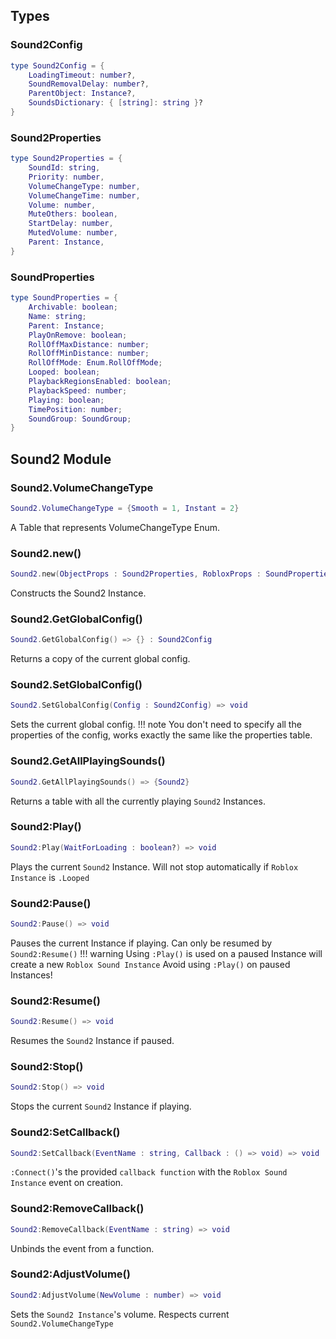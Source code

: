 ## Types
### Sound2Config
```lua
type Sound2Config = {
	LoadingTimeout: number?,
	SoundRemovalDelay: number?,
	ParentObject: Instance?,
	SoundsDictionary: { [string]: string }?
}
```
### Sound2Properties
```lua
type Sound2Properties = {
	SoundId: string,
	Priority: number,
	VolumeChangeType: number,
	VolumeChangeTime: number,
	Volume: number,
	MuteOthers: boolean,
	StartDelay: number,
	MutedVolume: number,
	Parent: Instance,
}
```
### SoundProperties
```lua
type SoundProperties = {
	Archivable: boolean;
	Name: string;
	Parent: Instance;
	PlayOnRemove: boolean;
	RollOffMaxDistance: number;
	RollOffMinDistance: number;
	RollOffMode: Enum.RollOffMode;
	Looped: boolean;
	PlaybackRegionsEnabled: boolean;
	PlaybackSpeed: number;
	Playing: boolean;
	TimePosition: number;
	SoundGroup: SoundGroup;
}
```

## Sound2 Module
### Sound2.VolumeChangeType
```lua
Sound2.VolumeChangeType = {Smooth = 1, Instant = 2}
```
A Table that represents VolumeChangeType Enum.
### Sound2.new()
```lua
Sound2.new(ObjectProps : Sound2Properties, RobloxProps : SoundProperties) => Sound2
```
Constructs the Sound2 Instance.
### Sound2.GetGlobalConfig()
```lua
Sound2.GetGlobalConfig() => {} : Sound2Config
```
Returns a copy of the current global config.
### Sound2.SetGlobalConfig()
```lua
Sound2.SetGlobalConfig(Config : Sound2Config) => void
```
Sets the current global config.
!!! note
    You don't need to specify all the properties of the config, works exactly the same like the properties table.
### Sound2.GetAllPlayingSounds()
```lua
Sound2.GetAllPlayingSounds() => {Sound2}
```
Returns a table with all the currently playing `Sound2` Instances.
### Sound2:Play()
```lua
Sound2:Play(WaitForLoading : boolean?) => void
```
Plays the current `Sound2` Instance. Will not stop automatically if `Roblox Instance` is `.Looped`
### Sound2:Pause()
```lua
Sound2:Pause() => void
```
Pauses the current Instance if playing. Can only be resumed by `Sound2:Resume()`
!!! warning
    Using `:Play()` is used on a paused Instance will create a new `Roblox Sound Instance` Avoid using `:Play()` on paused Instances!
### Sound2:Resume()
```lua
Sound2:Resume() => void
```
Resumes the `Sound2` Instance if paused.
### Sound2:Stop()
```lua
Sound2:Stop() => void
```
Stops the current `Sound2` Instance if playing.
### Sound2:SetCallback()
```lua
Sound2:SetCallback(EventName : string, Callback : () => void) => void
```
`:Connect()`'s the provided `callback function` with the `Roblox Sound Instance` event on creation.
### Sound2:RemoveCallback()
```lua
Sound2:RemoveCallback(EventName : string) => void
```
Unbinds the event from a function.
### Sound2:AdjustVolume()
```lua
Sound2:AdjustVolume(NewVolume : number) => void
```
Sets the `Sound2 Instance`'s volume. Respects current `Sound2.VolumeChangeType`